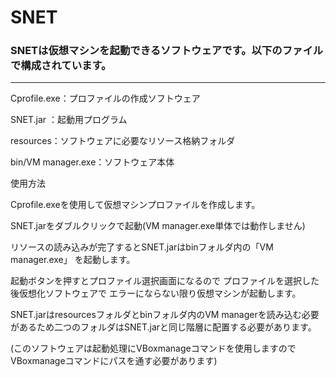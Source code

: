 # SNET 

### SNETは仮想マシンを起動できるソフトウェアです。以下のファイルで構成されています。
------
Cprofile.exe：プロファイルの作成ソフトウェア

SNET.jar ：起動用プログラム

resources：ソフトウェアに必要なリソース格納フォルダ

bin/VM manager.exe：ソフトウェア本体

使用方法 

Cprofile.exeを使用して仮想マシンプロファイルを作成します。

SNET.jarをダブルクリックで起動(VM manager.exe単体では動作しません)

リソースの読み込みが完了するとSNET.jarはbinフォルダ内の「VM manager.exe」
を起動します。

起動ボタンを押すとプロファイル選択画面になるので
プロファイルを選択した後仮想化ソフトウェアで
エラーにならない限り仮想マシンが起動します。

SNET.jarはresourcesフォルダとbinフォルダ内のVM managerを読み込む必要があるため二つのフォルダはSNET.jarと同じ階層に配置する必要があります。

(このソフトウェアは起動処理にVBoxmanageコマンドを使用しますのでVBoxmanageコマンドにパスを通す必要があります)
